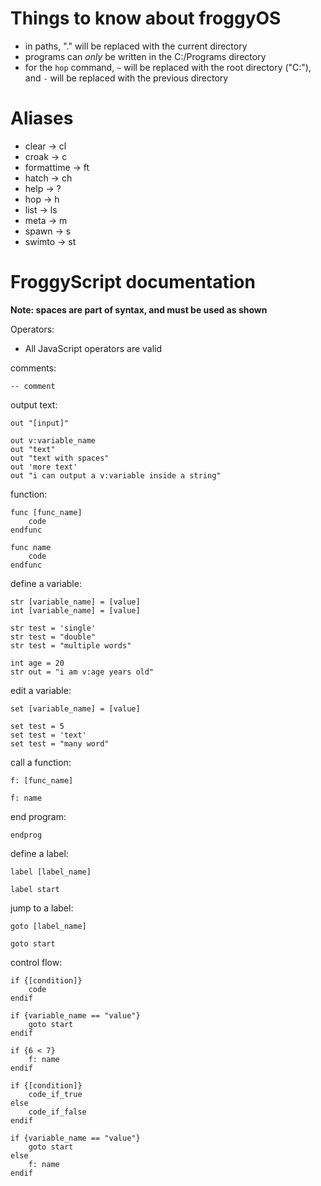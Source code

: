 
# Things to know about froggyOS

 * in paths, "." will be replaced with the current directory
 * programs can *only* be written in the C:/Programs directory
 * for the `hop` command, `~` will be replaced with the root directory ("C:"), and `-` will be replaced with the previous directory

# Aliases

 * clear -> cl
 * croak -> c
 * formattime -> ft
 * hatch -> ch
 * help -> ?
 * hop -> h
 * list -> ls
 * meta -> m
 * spawn -> s
 * swimto -> st

# FroggyScript documentation
**Note: spaces are part of syntax, and must be used as shown**

Operators:
* All JavaScript operators are valid

comments:
```
-- comment
```

output text:
```
out "[input]"

out v:variable_name
out "text"
out "text with spaces"
out 'more text'
out "i can output a v:variable inside a string"
```

function:
```
func [func_name]
    code
endfunc

func name
    code
endfunc
```

define a variable:
```
str [variable_name] = [value]
int [variable_name] = [value]

str test = 'single'
str test = "double"
str test = "multiple words"

int age = 20
str out = "i am v:age years old"
```

edit a variable:
```
set [variable_name] = [value]

set test = 5
set test = 'text'
set test = "many word"
```

call a function:
```
f: [func_name]

f: name
```

end program:
```
endprog
```

define a label:
```
label [label_name]

label start
```

jump to a label:
```
goto [label_name]

goto start
```
control flow:
```
if {[condition]}
    code
endif

if {variable_name == "value"}
    goto start
endif

if {6 < 7} 
    f: name
endif

if {[condition]}
    code_if_true
else
    code_if_false
endif

if {variable_name == "value"}
    goto start
else
    f: name
endif
```
